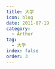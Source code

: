 ```yaml
---
title: 大学
icon: blog
date: 2011-07-19
category:
  - Arthur
tag:
  - 大学
index: false
order: 3
---
```

